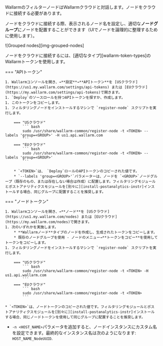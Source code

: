 WallarmのフィルターノードはWallarmクラウドと対話します。ノードをクラウドに接続する必要があります。

ノードをクラウドに接続する際、表示されるノード名を設定し、適切な**ノードグループ**にノードを配置することができます（UIでノードを論理的に整理するために使用します）。

![Grouped nodes][img-grouped-nodes]

ノードをクラウドに接続するには、[適切なタイプ][wallarm-token-types]のWallarmトークンを使用します。

=== "APIトークン"

    1. Wallarmコンソールを開き、→**設定**→**APIトークン**を [USクラウド](https://us1.my.wallarm.com/settings/api-tokens) または [EUクラウド](https://my.wallarm.com/settings/api-tokens)で開きます。
    1. `Deploy`のソースロールを持つAPIトークンを探すか、作成します。
    1. このトークンをコピーします。
    1. フィルタリングノードをインストールするマシンで `register-node` スクリプトを実行します。

        === "USクラウド"
            ``` bash
            sudo /usr/share/wallarm-common/register-node -t <TOKEN> --labels 'group=<GROUP>' -H us1.api.wallarm.com
            ```
        === "EUクラウド"
            ``` bash
            sudo /usr/share/wallarm-common/register-node -t <TOKEN> --labels 'group=<GROUP>'
            ```
        
        * `<TOKEN>`は、 `Deploy`ロールのAPIトークンのコピーされた値です。
        * `--labels 'group=<GROUP>'`パラメーターは、ノードを `<GROUP>`ノードグループ（既存のもの、または存在しない場合は作成）に配置します。フィルタリングモジュールとポストアナリティクスモジュールを[別々に][install-postanalytics-instr]インストールする場合、同じグループに配置することを推奨します。

=== "ノードトークン"

    1. Wallarmコンソールを開き、→**ノード**を [USクラウド](https://us1.my.wallarm.com/nodes) または [EUクラウド](https://my.wallarm.com/nodes)で開きます。
    1. 次のいずれかを実施します。
        * **Wallarmノード**タイプのノードを作成し、生成されたトークンをコピーします。
        * 既存のノードグループを使用 - ノードのメニュー→**トークンをコピー**を使用してトークンをコピーします。
    1. フィルタリングノードをインストールするマシンで `register-node` スクリプトを実行します。

        === "USクラウド"
            ``` bash
            sudo /usr/share/wallarm-common/register-node -t <TOKEN> -H us1.api.wallarm.com
            ```
        === "EUクラウド"
            ``` bash
            sudo /usr/share/wallarm-common/register-node -t <TOKEN>
            ```

    * `<TOKEN>`は、ノードトークンのコピーされた値です。フィルタリングモジュールとポストアナリティクスモジュールを[別々に][install-postanalytics-instr]インストールする場合、同じノードトークンを使用して同じグループに配置することを推奨します。

* `-n <HOST_NAME>`パラメータを追加すると、ノードインスタンスにカスタム名を設定できます。最終的なインスタンス名は次のようになります: `HOST_NAME_NodeUUID`.